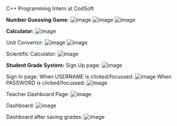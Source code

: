 C++ Programming Intern at CodSoft

**Number Guessing Game:**
![image](https://github.com/SubhikshaVB/CODSOFT/assets/94585828/6fc4c3eb-f32c-4259-944d-695547c8a6d3)
![image](https://github.com/SubhikshaVB/CODSOFT/assets/94585828/7054dedf-797f-4219-baf4-fe276c40a0f2)
![image](https://github.com/SubhikshaVB/CODSOFT/assets/94585828/d465e8d6-dfb7-4d4b-b54b-26cba14f5c06)

**Calculator:**
![image](https://github.com/SubhikshaVB/CODSOFT/assets/94585828/93fd1f51-c72c-46cb-9a97-655c2db012eb)

Unit Convertor:
![image](https://github.com/SubhikshaVB/CODSOFT/assets/94585828/b659c153-0430-4c4e-a5ee-996e51095dd4)
![image](https://github.com/SubhikshaVB/CODSOFT/assets/94585828/8c7b0975-b072-41d3-9dc4-e4814d38213d)

Scientific Calculator:
![image](https://github.com/SubhikshaVB/CODSOFT/assets/94585828/629045fe-5169-4545-afd9-4818c5d5c15e)

**Student Grade System:**
Sign Up page:
![image](https://github.com/SubhikshaVB/CODSOFT/assets/94585828/3a52ee0a-2d19-47d3-8a1b-1a5414585723)

Sign In page:
When USERNAME is clicked/focussed:  ![image](https://github.com/SubhikshaVB/CODSOFT/assets/94585828/158ddc34-9655-4598-a346-f407ca267b81)
When PASSWORD is clicked/focussed:  ![image](https://github.com/SubhikshaVB/CODSOFT/assets/94585828/c6c79f8c-982c-4f33-8206-607a171683ae)

Teacher Dashboard Page:
![image](https://github.com/SubhikshaVB/CODSOFT/assets/94585828/ef92b4a5-073b-4577-b8f3-0c5a192a420a)

Dashboard: 
![image](https://github.com/SubhikshaVB/CODSOFT/assets/94585828/bdf9e783-9b44-4459-9132-09b1cdbd890e)

Dashboard after saving grades:
![image](https://github.com/SubhikshaVB/CODSOFT/assets/94585828/9af49452-0a3f-417e-849c-75988b5ebc77)

